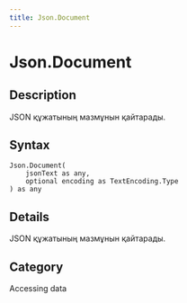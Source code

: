 ```yaml
---
title: Json.Document
---
```


# Json.Document


## Description

JSON құжатының мазмұнын қайтарады.


## Syntax

```powerquery
Json.Document(
    jsonText as any,
    optional encoding as TextEncoding.Type
) as any
```


## Details

JSON құжатының мазмұнын қайтарады.



## Category
Accessing data
